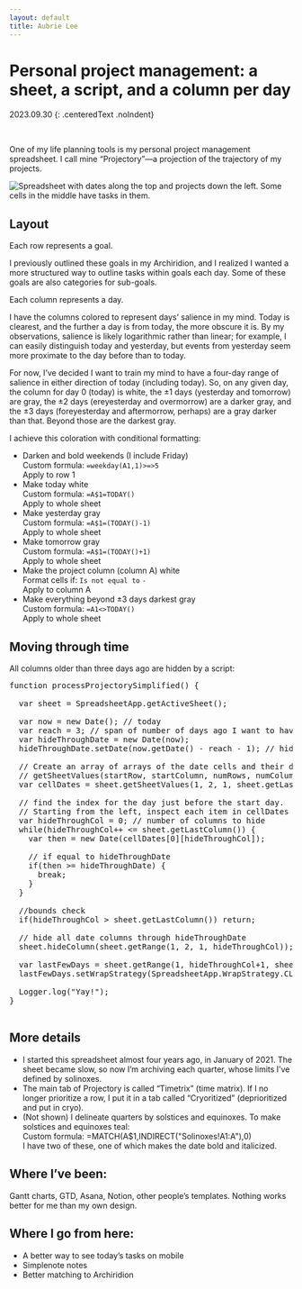 ```yaml
---
layout: default
title: Aubrie Lee
---
```

# Personal project management: a sheet, a script, and a column per day

2023.09.30
{: .centeredText .noIndent}

<br>

One of my life planning tools is my personal project management spreadsheet. I call mine “Projectory”—a projection of the trajectory of my projects.

<img src='/media/projectory-timetrix.png' alt='Spreadsheet with dates along the top and projects down the left. Some cells in the middle have tasks in them.' class='listImage'>

## Layout

Each row represents a goal.

I previously outlined these goals in my Archiridion, and I realized I wanted a more structured way to outline tasks within goals each day. Some of these goals are also categories for sub-goals.

Each column represents a day.

I have the columns colored to represent days’ salience in my mind. Today is clearest, and the further a day is from today, the more obscure it is. By my observations, salience is likely logarithmic rather than linear; for example, I can easily distinguish today and yesterday, but events from yesterday seem more proximate to the day before than to today.

For now, I’ve decided I want to train my mind to have a four-day range of salience in either direction of today (including today). So, on any given day, the column for day 0 (today) is white, the ±1 days (yesterday and tomorrow) are gray, the ±2 days (ereyesterday and overmorrow) are a darker gray, and the ±3 days (foreyesterday and aftermorrow, perhaps) are a gray darker than that. Beyond those are the darkest gray. 

I achieve this coloration with conditional formatting:

* Darken and bold weekends (I include Friday) <br>
Custom formula: `=weekday(A1,1)>=>5`  <br>
Apply to row 1
* Make today white  <br>
Custom formula: `=A$1=TODAY()` <br>
Apply to whole sheet
* Make yesterday gray  <br>
Custom formula: `=A$1=(TODAY()-1)`  <br>
Apply to whole sheet
* Make tomorrow gray  <br>
Custom formula: `=A$1=(TODAY()+1)`  <br>
Apply to whole sheet
* Make the project column (column A) white  <br>
Format cells if: `Is not equal to` `-`  <br>
Apply to column A
* Make everything beyond ±3 days darkest gray  <br>
Custom formula: `=A1<>TODAY()`  <br>
Apply to whole sheet

## Moving through time
All columns older than three days ago are hidden by a script:
<pre>
function processProjectorySimplified() {

  var sheet = SpreadsheetApp.getActiveSheet();

  var now = new Date(); // today
  var reach = 3; // span of number of days ago I want to have awareness of; 3 days ago is day before ereyesterday
  var hideThroughDate = new Date(now);
  hideThroughDate.setDate(now.getDate() - reach - 1); // hide through day before reach date, show from reach date onward
  
  // Create an array of arrays of the date cells and their dates
  // getSheetValues(startRow, startColumn, numRows, numColumns)
  var cellDates = sheet.getSheetValues(1, 2, 1, sheet.getLastColumn()); // All dates in the spreadsheet in row 1
  
  // find the index for the day just before the start day.
  // Starting from the left, inspect each item in cellDates and see whether it's the start day.
  var hideThroughCol = 0; // number of columns to hide
  while(hideThroughCol++ <= sheet.getLastColumn()) {
    var then = new Date(cellDates[0][hideThroughCol]);
    
    // if equal to hideThroughDate
    if(then >= hideThroughDate) {
      break;
    }
  }
  
  //bounds check
  if(hideThroughCol > sheet.getLastColumn()) return;
  
  // hide all date columns through hideThroughDate
  sheet.hideColumn(sheet.getRange(1, 2, 1, hideThroughCol)); // row 1, column B, for one row, for number of columns defined by hideThroughCol
  
  var lastFewDays = sheet.getRange(1, hideThroughCol+1, sheet.getLastRow(), reach+1); // add 1 to hideThroughCol to push past project column (column A); add 1 to reach to include last column hidden
  lastFewDays.setWrapStrategy(SpreadsheetApp.WrapStrategy.CLIP); // 2021.08.28 set text wrapping to clip for days before today
  
  Logger.log("Yay!");
}

</pre>

## More details

* I started this spreadsheet almost four years ago, in January of 2021. The sheet became slow, so now I’m archiving each quarter, whose limits I’ve defined by solinoxes.
* The main tab of Projectory is called “Timetrix” (time matrix). If I no longer prioritize a row, I put it in a tab called “Cryoritized” (deprioritized and put in cryo).
* (Not shown) I delineate quarters by solstices and equinoxes. To make solstices and equinoxes teal: <br>
Custom formula: =MATCH(A$1,INDIRECT("Solinoxes!A1:A"),0) <br>
I hav​​e two of these, one of which makes the date bold and italicized.

## Where I’ve been:
Gantt charts, GTD, Asana, Notion, other people’s templates. Nothing works better for me than my own design.

## Where I go from here:
* A better way to see today’s tasks on mobile
* Simplenote notes
* Better matching to Archiridion



